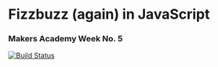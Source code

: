 # Fizzbuzz (again) in JavaScript
### Makers Academy Week No. 5

[![Build Status](https://travis-ci.org/KatHicks/fizzbuzz_javascript.svg?branch=master)](https://travis-ci.org/KatHicks/fizzbuzz_javascript)
